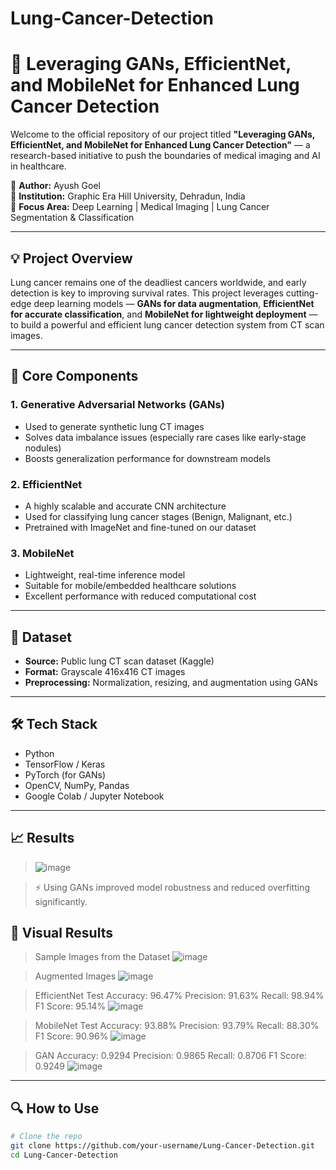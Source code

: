 # Lung-Cancer-Detection

# 🚀 Leveraging GANs, EfficientNet, and MobileNet for Enhanced Lung Cancer Detection

Welcome to the official repository of our project titled **"Leveraging GANs, EfficientNet, and MobileNet for Enhanced Lung Cancer Detection"** — a research-based initiative to push the boundaries of medical imaging and AI in healthcare.

📌 **Author:** Ayush Goel   
🏫 **Institution:** Graphic Era Hill University, Dehradun, India  
🧪 **Focus Area:** Deep Learning | Medical Imaging | Lung Cancer Segmentation & Classification

---

## 💡 Project Overview

Lung cancer remains one of the deadliest cancers worldwide, and early detection is key to improving survival rates. This project leverages cutting-edge deep learning models — **GANs for data augmentation**, **EfficientNet for accurate classification**, and **MobileNet for lightweight deployment** — to build a powerful and efficient lung cancer detection system from CT scan images.

---

## 🧠 Core Components

### 1. **Generative Adversarial Networks (GANs)**
- Used to generate synthetic lung CT images
- Solves data imbalance issues (especially rare cases like early-stage nodules)
- Boosts generalization performance for downstream models

### 2. **EfficientNet**
- A highly scalable and accurate CNN architecture
- Used for classifying lung cancer stages (Benign, Malignant, etc.)
- Pretrained with ImageNet and fine-tuned on our dataset

### 3. **MobileNet**
- Lightweight, real-time inference model
- Suitable for mobile/embedded healthcare solutions
- Excellent performance with reduced computational cost

---

## 📂 Dataset

- **Source:** Public lung CT scan dataset (Kaggle)
- **Format:** Grayscale 416x416 CT images
- **Preprocessing:** Normalization, resizing, and augmentation using GANs

---

## 🛠️ Tech Stack

- Python
- TensorFlow / Keras
- PyTorch (for GANs)
- OpenCV, NumPy, Pandas
- Google Colab / Jupyter Notebook

---

## 📈 Results

> ![image](https://github.com/user-attachments/assets/8ce3834f-780e-4bce-99f2-1d6d2aac64e7)


> ⚡ Using GANs improved model robustness and reduced overfitting significantly.
>
## 📸 Visual Results
> Sample Images from the Dataset
> ![image](https://github.com/user-attachments/assets/536bba6a-305d-46cc-bcd0-0d3724e59b43)

>Augmented Images
>![image](https://github.com/user-attachments/assets/d2a467b4-7386-493c-8ad5-467cf3d3b061)

>EfficientNet
>Test Accuracy: 96.47%
>Precision: 91.63%
>Recall: 98.94%
>F1 Score: 95.14%
>![image](https://github.com/user-attachments/assets/74572ed1-3c8d-4463-bd8e-51a0858249fc)

>MobileNet
>Test Accuracy: 93.88%
>Precision: 93.79%
>Recall: 88.30%
>F1 Score: 90.96%
>![image](https://github.com/user-attachments/assets/a84f0d02-d236-4d88-91b9-4f88e58fed55)

>GAN
> Accuracy: 0.9294
> Precision: 0.9865
> Recall: 0.8706
> F1 Score: 0.9249
>![image](https://github.com/user-attachments/assets/66136408-b60f-495d-a223-72a6b7241cc7)


---

## 🔍 How to Use

```bash
# Clone the repo
git clone https://github.com/your-username/Lung-Cancer-Detection.git
cd Lung-Cancer-Detection
